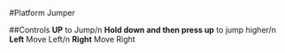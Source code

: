 #Platform Jumper 

##Controls
**UP** to Jump/n
**Hold down and then press up** to jump higher/n
**Left** Move Left/n
**Right** Move Right
